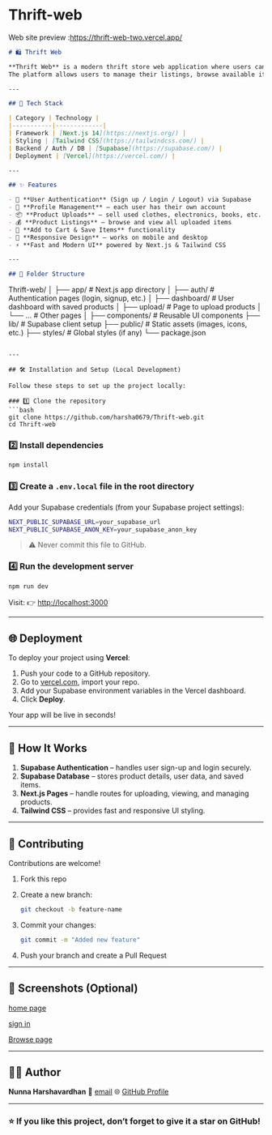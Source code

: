 
 # Thrift-web


Web site preview :https://thrift-web-two.vercel.app/


```markdown
# 🛍️ Thrift Web

**Thrift Web** is a modern thrift store web application where users can **sign up, log in, and sell their pre-owned items** such as clothes, electronics, books, and more.  
The platform allows users to manage their listings, browse available items, and connect with buyers — built with a clean UI and efficient backend integration.

---

## 🚀 Tech Stack

| Category | Technology |
|-----------|-------------|
| Framework | [Next.js 14](https://nextjs.org/) |
| Styling | [Tailwind CSS](https://tailwindcss.com/) |
| Backend / Auth / DB | [Supabase](https://supabase.com/) |
| Deployment | [Vercel](https://vercel.com/) |

---

## ✨ Features

- 🔐 **User Authentication** (Sign up / Login / Logout) via Supabase  
- 🧍 **Profile Management** – each user has their own account  
- 📦 **Product Uploads** – sell used clothes, electronics, books, etc.  
- 💰 **Product Listings** – browse and view all uploaded items  
- 🛒 **Add to Cart & Save Items** functionality  
- 📱 **Responsive Design** – works on mobile and desktop  
- ⚡ **Fast and Modern UI** powered by Next.js & Tailwind CSS  

---

## 🧩 Folder Structure

```

Thrift-web/
│
├── app/                  # Next.js app directory
│   ├── auth/             # Authentication pages (login, signup, etc.)
│   ├── dashboard/        # User dashboard with saved products
│   ├── upload/           # Page to upload products
│   └── ...               # Other pages
│
├── components/           # Reusable UI components
├── lib/                  # Supabase client setup
├── public/               # Static assets (images, icons, etc.)
├── styles/               # Global styles (if any)
└── package.json

````

---

## 🛠️ Installation and Setup (Local Development)

Follow these steps to set up the project locally:

### 1️⃣ Clone the repository
```bash
git clone https://github.com/harsha0679/Thrift-web.git
cd Thrift-web
````

### 2️⃣ Install dependencies

```bash
npm install
```

### 3️⃣ Create a `.env.local` file in the root directory

Add your Supabase credentials (from your Supabase project settings):

```bash
NEXT_PUBLIC_SUPABASE_URL=your_supabase_url
NEXT_PUBLIC_SUPABASE_ANON_KEY=your_supabase_anon_key
```

> ⚠️ Never commit this file to GitHub.

### 4️⃣ Run the development server

```bash
npm run dev
```

Visit:
👉 [http://localhost:3000](http://localhost:3000)

---

## 🌐 Deployment

To deploy your project using **Vercel**:

1. Push your code to a GitHub repository.
2. Go to [vercel.com](https://vercel.com/), import your repo.
3. Add your Supabase environment variables in the Vercel dashboard.
4. Click **Deploy**.

Your app will be live in seconds!

---

## 🧠 How It Works

1. **Supabase Authentication** – handles user sign-up and login securely.
2. **Supabase Database** – stores product details, user data, and saved items.
3. **Next.js Pages** – handle routes for uploading, viewing, and managing products.
4. **Tailwind CSS** – provides fast and responsive UI styling.

---

## 🤝 Contributing

Contributions are welcome!

1. Fork this repo
2. Create a new branch:

   ```bash
   git checkout -b feature-name
   ```
3. Commit your changes:

   ```bash
   git commit -m "Added new feature"
   ```
4. Push your branch and create a Pull Request

---

## 📸 Screenshots (Optional)



[home page](./public/screenshots/desk3.png)


[sign in ](./public/screenshots/desk2.png)

[Browse page](./public/screenshots/desk1.png)


---



## 👨‍💻 Author

**Nunna Harshavardhan**
📧 [email](harshavardhannunna944@gmail.com)
🌐 [GitHub Profile](https://github.com/harsha0679)

---

### ⭐ If you like this project, don’t forget to give it a star on GitHub!

```







